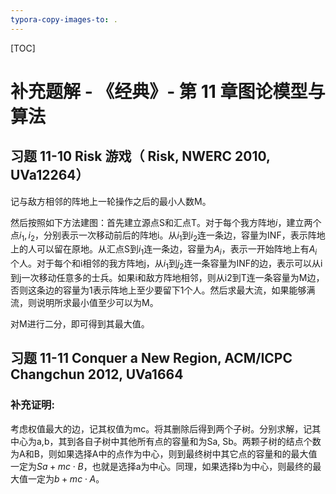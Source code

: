 ```yaml
---
typora-copy-images-to: .
---
```


[TOC]



# 补充题解 - 《经典》- 第 11 章图论模型与算法

## 习题 11-10 Risk 游戏（ Risk, NWERC 2010, UVa12264）

记与敌方相邻的阵地上一轮操作之后的最小人数M。

然后按照如下方法建图：首先建立源点S和汇点T。对于每个我方阵地$i$，建立两个点$i_1, i_2$，分别表示一次移动前后的阵地i。从$i_1$到$i_2$连一条边，容量为INF，表示阵地上的人可以留在原地。从汇点S到$i_1$连一条边，容量为$A_i$，表示一开始阵地上有$A_i$个人。对于每个和i相邻的我方阵地j，从$i_1$到$j_2$连一条容量为INF的边，表示可以从i到j一次移动任意多的士兵。如果i和敌方阵地相邻，则从i2到T连一条容量为M边，否则这条边的容量为1表示阵地上至少要留下1个人。然后求最大流，如果能够满流，则说明所求最小值至少可以为M。

对M进行二分，即可得到其最大值。

## 习题 11-11 Conquer a New Region, ACM/ICPC Changchun 2012, UVa1664

### 补充证明: 

考虑权值最大的边，记其权值为mc。将其删除后得到两个子树。分别求解，记其中心为a,b，其到各自子树中其他所有点的容量和为Sa, Sb。两颗子树的结点个数为A和B，则如果选择A中的点作为中心，则到最终树中其它点的容量和的最大值一定为$Sa + mc \cdot B​$，也就是选择a为中心。同理，如果选择b为中心，则最终的最大值一定为$b+mc \cdot A​$。





